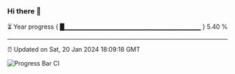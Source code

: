 ### Hi there 👋

⏳ Year progress { █▁▁▁▁▁▁▁▁▁▁▁▁▁▁▁▁▁▁▁▁▁▁▁▁▁▁▁▁▁ } 5.40 %

---

⏰ Updated on Sat, 20 Jan 2024 18:09:18 GMT

![Progress Bar CI](https://github.com/Shyam-Makwana/GitHub-Actions-Demo/workflows/Progress%20Bar%20CI/badge.svg)
